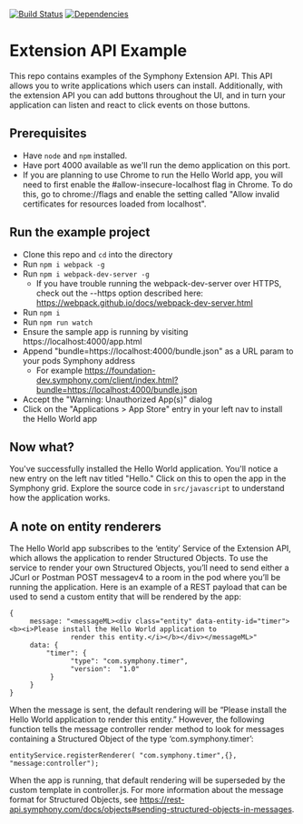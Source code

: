 [![Build Status](https://travis-ci.org/symphonyoss/extension-api-examples.svg)](https://travis-ci.org/symphonyoss/extension-api-examples)
[![Dependencies](https://www.versioneye.com/user/projects/578010725bb1390040177cb0/badge.svg?style=flat-square)](https://www.versioneye.com/user/projects/578010725bb1390040177cb0#tab-dependencies)

# Extension API Example


This repo contains examples of the Symphony Extension API. This API allows you to write applications
which users can install. Additionally, with the extension API you can add buttons throughout the UI,
and in turn your application can listen and react to click events on those buttons.


## Prerequisites


* Have `node` and `npm` installed.
* Have port 4000 available as we'll run the demo application on this port.
* If you are planning to use Chrome to run the Hello World app, you will need to first enable the #allow-insecure-localhost flag in Chrome. To do this, go to chrome://flags and enable the setting called "Allow invalid certificates for resources loaded from localhost". 

## Run the example project


* Clone this repo and `cd` into the directory
* Run `npm i webpack -g`
* Run `npm i webpack-dev-server -g`
	* If you have trouble running the webpack-dev-server over HTTPS, check out the --https option described here: https://webpack.github.io/docs/webpack-dev-server.html
* Run `npm i`
* Run `npm run watch`
* Ensure the sample app is running by visiting https://localhost:4000/app.html
* Append "bundle=https://localhost:4000/bundle.json" as a URL param to your pods Symphony address
    * For example https://foundation-dev.symphony.com/client/index.html?bundle=https://localhost:4000/bundle.json
* Accept the "Warning: Unauthorized App(s)" dialog
* Click on the "Applications > App Store" entry in your left nav to install the Hello World app

## Now what?

You've successfully installed the Hello World application. You'll notice a new entry on the left nav
titled "Hello." Click on this to open the app in the Symphony grid. Explore the source code in
`src/javascript` to understand how the application works.

## A note on entity renderers 

The Hello World app subscribes to the ‘entity’ Service of the Extension API, which allows the application to render Structured Objects. To use the service to render your own Structured Objects, you’ll need to send either a JCurl or Postman POST messagev4 to a room in the pod where you’ll be running the application. Here is an example of a REST payload that can be used to send a custom entity that will be rendered by the app:

```
{
     message: "<messageML><div class="entity" data-entity-id="timer"><b><i>Please install the Hello World application to
               render this entity.</i></b></div></messageML>"
     data: {
         "timer": {
               "type": "com.symphony.timer",
               "version":  "1.0"
          }
     }    
}
```

When the message is sent, the default rendering will be “Please install the Hello World application to render this entity.” However, the following function tells the message controller render method to look for messages containing a Structured Object of the type ‘com.symphony.timer’:

`entityService.registerRenderer( "com.symphony.timer",{}, "message:controller");`

When the app is running, that default rendering will be superseded by the custom template in controller.js. For more information about the message format for Structured Objects, see https://rest-api.symphony.com/docs/objects#sending-structured-objects-in-messages.


